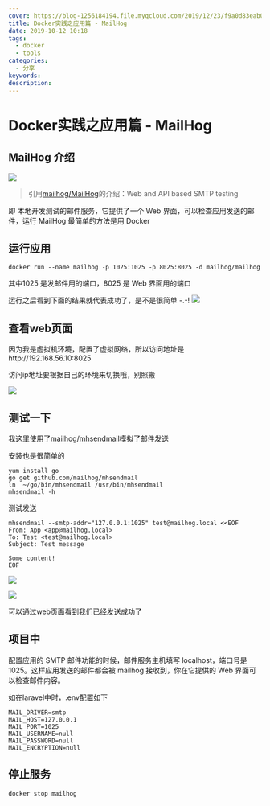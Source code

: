 ```yaml
---
cover: https://blog-1256184194.file.myqcloud.com/2019/12/23/f9a0d83eab0c3.jpg
title: Docker实践之应用篇 - MailHog
date: 2019-10-12 10:18
tags:
  - docker
  - tools
categories:
  - 分享
keywords:
description:
---
```


# Docker实践之应用篇 - MailHog


## MailHog 介绍

![](https://blog-1256184194.file.myqcloud.com/2019/12/23/8ef163508cfe1.png)

> 引用[mailhog/MailHog](https://github.com/mailhog/MailHog)的介绍：Web and API based SMTP testing

即 本地开发测试的邮件服务，它提供了一个 Web 界面，可以检查应用发送的邮件，运行 MailHog 最简单的方法是用 Docker

## 运行应用
```
docker run --name mailhog -p 1025:1025 -p 8025:8025 -d mailhog/mailhog
```
其中1025 是发邮件用的端口，8025 是 Web 界面用的端口

运行之后看到下面的结果就代表成功了，是不是很简单 -.-!
![](https://blog-1256184194.file.myqcloud.com/2019/12/23/0dda99bfd5c22.png)

## 查看web页面
因为我是虚拟机环境，配置了虚拟网络，所以访问地址是http://192.168.56.10:8025

访问ip地址要根据自己的环境来切换哦，别照搬

![](https://blog-1256184194.file.myqcloud.com/2019/12/23/ea6a2d4084516.png)

## 测试一下

我这里使用了[mailhog/mhsendmail](https://github.com/mailhog/mhsendmail/)模拟了邮件发送

安装也是很简单的
```
yum install go
go get github.com/mailhog/mhsendmail
ln  ~/go/bin/mhsendmail /usr/bin/mhsendmail
mhsendmail -h
```
测试发送
```
mhsendmail --smtp-addr="127.0.0.1:1025" test@mailhog.local <<EOF
From: App <app@mailhog.local>
To: Test <test@mailhog.local>
Subject: Test message

Some content!
EOF
```

![](https://blog-1256184194.file.myqcloud.com/2019/12/23/26e904d7e71d4.png)

![](https://blog-1256184194.file.myqcloud.com/2019/12/23/1524e0539aae5.png)

可以通过web页面看到我们已经发送成功了

## 项目中

配置应用的 SMTP 邮件功能的时候，邮件服务主机填写 localhost，端口号是 1025。这样应用发送的邮件都会被 mailhog 接收到，你在它提供的 Web 界面可以检查邮件内容。

如在laravel中时，.env配置如下
```
MAIL_DRIVER=smtp
MAIL_HOST=127.0.0.1
MAIL_PORT=1025
MAIL_USERNAME=null
MAIL_PASSWORD=null
MAIL_ENCRYPTION=null
```

## 停止服务
```
docker stop mailhog
```